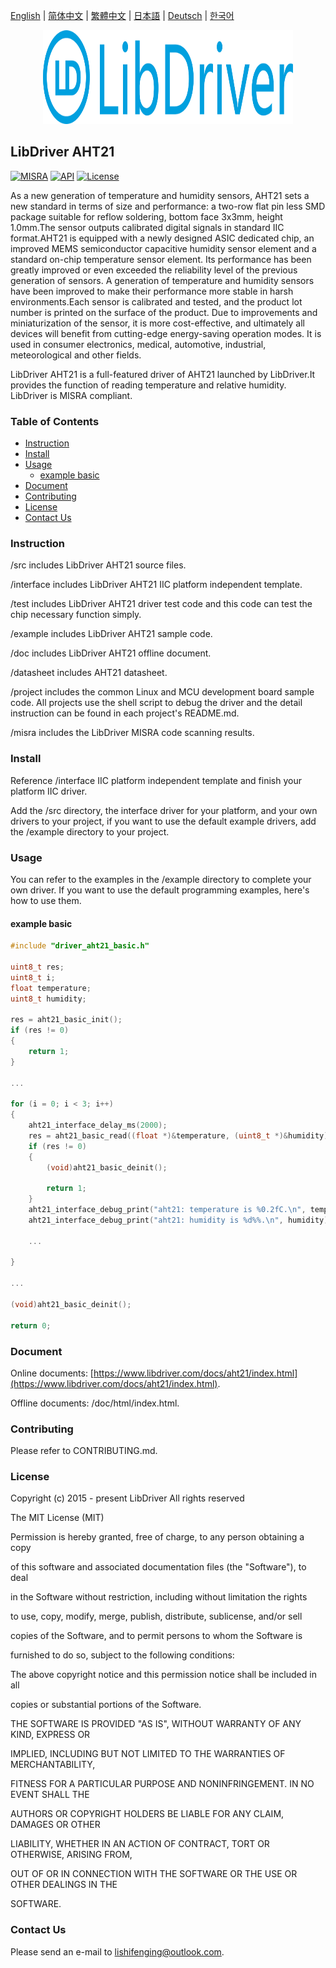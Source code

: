 [English](/README.md) | [ 简体中文](/README_zh-Hans.md) | [繁體中文](/README_zh-Hant.md) | [日本語](/README_ja.md) | [Deutsch](/README_de.md) | [한국어](/README_ko.md)

<div align=center>
<img src="/doc/image/logo.svg" width="400" height="150"/>
</div>

## LibDriver AHT21

[![MISRA](https://img.shields.io/badge/misra-compliant-brightgreen.svg)](/misra/README.md) [![API](https://img.shields.io/badge/api-reference-blue.svg)](https://www.libdriver.com/docs/aht21/index.html) [![License](https://img.shields.io/badge/license-MIT-brightgreen.svg)](/LICENSE)

As a new generation of temperature and humidity sensors, AHT21 sets a new standard in terms of size and performance: a two-row flat pin less SMD package suitable for reflow soldering, bottom face 3x3mm, height 1.0mm.The sensor outputs calibrated digital signals in standard IIC format.AHT21 is equipped with a newly designed ASIC dedicated chip, an improved MEMS semiconductor capacitive humidity sensor element and a standard on-chip temperature sensor element. Its performance has been greatly improved or even exceeded the reliability level of the previous generation of sensors. A generation of temperature and humidity sensors have been improved to make their performance more stable in harsh environments.Each sensor is calibrated and tested, and the product lot number is printed on the surface of the product. Due to improvements and miniaturization of the sensor, it is more cost-effective, and ultimately all devices will benefit from cutting-edge energy-saving operation modes. It is used in consumer electronics, medical, automotive, industrial, meteorological and other fields.

LibDriver AHT21 is a full-featured driver of AHT21 launched by LibDriver.It provides the function of reading temperature and relative humidity. LibDriver is MISRA compliant.

### Table of Contents

  - [Instruction](#Instruction)
  - [Install](#Install)
  - [Usage](#Usage)
    - [example basic](#example-basic)
  - [Document](#Document)
  - [Contributing](#Contributing)
  - [License](#License)
  - [Contact Us](#Contact-Us)

### Instruction

/src includes LibDriver AHT21 source files.

/interface includes LibDriver AHT21 IIC platform independent template.

/test includes LibDriver AHT21 driver test code and this code can test the chip necessary function simply.

/example includes LibDriver AHT21 sample code.

/doc includes LibDriver AHT21 offline document.

/datasheet includes AHT21 datasheet.

/project includes the common Linux and MCU development board sample code. All projects use the shell script to debug the driver and the detail instruction can be found in each project's README.md.

/misra includes the LibDriver MISRA code scanning results.

### Install

Reference /interface IIC platform independent template and finish your platform IIC driver.

Add the /src directory, the interface driver for your platform, and your own drivers to your project, if you want to use the default example drivers, add the /example directory to your project.

### Usage

You can refer to the examples in the /example directory to complete your own driver. If you want to use the default programming examples, here's how to use them.

#### example basic

```C
#include "driver_aht21_basic.h"

uint8_t res;
uint8_t i;
float temperature;
uint8_t humidity;

res = aht21_basic_init();
if (res != 0)
{
    return 1;
}

...

for (i = 0; i < 3; i++)
{
    aht21_interface_delay_ms(2000);
    res = aht21_basic_read((float *)&temperature, (uint8_t *)&humidity);
    if (res != 0)
    {
        (void)aht21_basic_deinit();

        return 1;
    }
    aht21_interface_debug_print("aht21: temperature is %0.2fC.\n", temperature);
    aht21_interface_debug_print("aht21: humidity is %d%%.\n", humidity); 
    
    ...
        
}

...

(void)aht21_basic_deinit();

return 0;
```

### Document

Online documents: [https://www.libdriver.com/docs/aht21/index.html](https://www.libdriver.com/docs/aht21/index.html).

Offline documents: /doc/html/index.html.

### Contributing

Please refer to CONTRIBUTING.md.

### License

Copyright (c) 2015 - present LibDriver All rights reserved



The MIT License (MIT) 



Permission is hereby granted, free of charge, to any person obtaining a copy

of this software and associated documentation files (the "Software"), to deal

in the Software without restriction, including without limitation the rights

to use, copy, modify, merge, publish, distribute, sublicense, and/or sell

copies of the Software, and to permit persons to whom the Software is

furnished to do so, subject to the following conditions: 



The above copyright notice and this permission notice shall be included in all

copies or substantial portions of the Software. 



THE SOFTWARE IS PROVIDED "AS IS", WITHOUT WARRANTY OF ANY KIND, EXPRESS OR

IMPLIED, INCLUDING BUT NOT LIMITED TO THE WARRANTIES OF MERCHANTABILITY,

FITNESS FOR A PARTICULAR PURPOSE AND NONINFRINGEMENT. IN NO EVENT SHALL THE

AUTHORS OR COPYRIGHT HOLDERS BE LIABLE FOR ANY CLAIM, DAMAGES OR OTHER

LIABILITY, WHETHER IN AN ACTION OF CONTRACT, TORT OR OTHERWISE, ARISING FROM,

OUT OF OR IN CONNECTION WITH THE SOFTWARE OR THE USE OR OTHER DEALINGS IN THE

SOFTWARE. 

### Contact Us

Please send an e-mail to lishifenging@outlook.com.